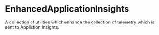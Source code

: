 # EnhancedApplicationInsights
A collection of utilities which enhance the collection of telemetry which is sent to Appliction Insights.
